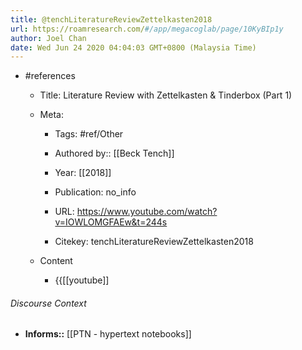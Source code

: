 ```yaml
---
title: @tenchLiteratureReviewZettelkasten2018
url: https://roamresearch.com/#/app/megacoglab/page/10KyBIp1y
author: Joel Chan
date: Wed Jun 24 2020 04:04:03 GMT+0800 (Malaysia Time)
---
```


- #references

    - Title: Literature Review with Zettelkasten \& Tinderbox (Part 1)

    - Meta:

        - Tags: #ref/Other

        - Authored by::  [[Beck Tench]]

        - Year: [[2018]]

        - Publication: no_info

        - URL: https://www.youtube.com/watch?v=IOWLOMGFAEw&t=244s

        - Citekey: tenchLiteratureReviewZettelkasten2018

    - Content

        - {{[[youtube]]

###### Discourse Context

- **Informs::** [[PTN - hypertext notebooks]]
